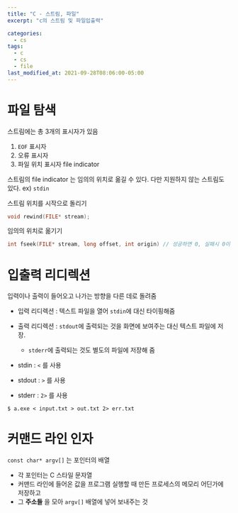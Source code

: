 ```yaml
---
title: "C - 스트림, 파일"
excerpt: "c의 스트림 및 파일입출력"

categories:
  - cs
tags:
  - c
  - cs
  - file
last_modified_at: 2021-09-28T08:06:00-05:00
---
```


# 파일 탐색

스트림에는 총 3개의 표시자가 있음

1. `EOF` 표시자
2. 오류 표시자
3. 파일 위치 표시자 file indicator

스트림의 file indicator 는 임의의 위치로 옮길 수 있다. 다만 지원하지 않는 스트림도 있다. ex) `stdin`

스트림 위치를 시작으로 돌리기

```c
void rewind(FILE* stream);
```

임의의 위치로 옮기기

```c
int fseek(FILE* stream, long offset, int origin) // 성공하면 0, 실패시 0이 아닌 수
```

# 입출력 리디렉션

입력이나 출력이 들어오고 나가는 방향을 다른 데로 돌려줌

- 입력 리디렉션 : 텍스트 파일을 열어 `stdin`에 대신 타이핑해줌
- 출력 리디렉션 : `stdout`에 출력되는 것을 화면에 보여주는 대신 텍스트 파일에 저장. 
  - `stderr`에 출력되는 것도 별도의 파일에 저장해 줌

- stdin : `<` 를 사용
- stdout : `>` 를 사용
- stderr : `2>` 를 사용

```shell
$ a.exe < input.txt > out.txt 2> err.txt
```

# 커맨드 라인 인자

`const char* argv[]` 는 포인터의 배열

- 각 포인터는 C 스타일 문자열
- 커맨드 라인에 들어온 값을 프로그램 실행할 때 만든 프로세스의 메모리 어딘가에 저장하고
- 그 **주소들** 을 모아 `argv[]` 배열에 넣어 보내주는 것


